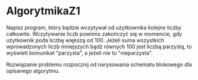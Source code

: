 # AlgorytmikaZ1
Napisz program, który będzie wczytywał od użytkownika kolejne liczby całkowite. Wczytywanie liczb powinno zakończyć się w momencie, gdy użytkownik poda liczbę większą od 100.  Jeżeli suma wszystkich wprowadzonych liczb mniejszych bądź równych 100 jest liczbą parzystą, to wyświetl komunikat "parzysta", a jeżeli nie to "nieparzysta".

Rozwiązanie problemu rozpocznij od narysowania schematu blokowego dla opisanego algorytmu.
